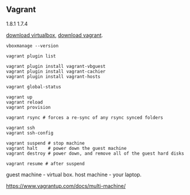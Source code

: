 Vagrant
-

1.8.1
1.7.4

[download virtualbox](https://www.virtualbox.org/wiki/Linux_Downloads),
[download vagrant](https://www.vagrantup.com/downloads.html).

````
vboxmanage --version
````

````
vagrant plugin list

vagrant plugin install vagrant-vbguest
vagrant plugin install vagrant-cachier
vagrant plugin install vagrant-hosts
````

````
vagrant global-status

vagrant up
vagrant reload
vagrant provision

vagrant rsync # forces a re-sync of any rsync synced folders

vagrant ssh
vagrant ssh-config

vagrant suspend # stop machine
vagrant halt    # power down the guest machine
vagrant destroy # power down, and remove all of the guest hard disks

vagrant resume # after suspend
````

guest machine - virtual box.
host machine - your laptop.

https://www.vagrantup.com/docs/multi-machine/
